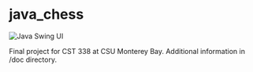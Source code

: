 # java_chess

![Java Swing UI](https://github.com/TheOtterAaron/java_chess/tree/master/doc/Gordon_Final_UI.JPG)

Final project for CST 338 at CSU Monterey Bay.  Additional information in /doc directory.